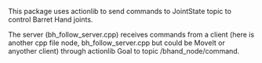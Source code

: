 This package uses actionlib to send commands to JointState topic to control Barret Hand joints.

The server (bh_follow_server.cpp) receives commands from a client (here is another cpp file node, bh_follow_server.cpp but could be MoveIt or anyother client) through actionlib Goal to topic /bhand_node/command. 
